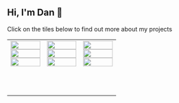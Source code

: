 ## Hi, I'm Dan 👋

Click on the tiles below to find out more about my projects

<table>
<tbody>
<tr>
<td style="text-align: center"><a href="https://danielbuscombe.com"><img src="https://raw.githubusercontent.com/dbuscombe-usgs/dbuscombe-usgs/master/images/x/9.png" alt="" width="100%" /></a> <a href="https://mardascience.com"><img src="https://raw.githubusercontent.com/dbuscombe-usgs/dbuscombe-usgs/master/images/x/6.png" alt=""  width="100%" /></a> <a href="https://github.com/dbuscombe-usgs?tab=repositories&amp;q=&amp;type=&amp;language=javascript"><img src="https://raw.githubusercontent.com/dbuscombe-usgs/dbuscombe-usgs/master/images/x/3.png" alt=""  width="100%" /></a></td>
<td style="text-align: center"><a href="#"><img src="https://raw.githubusercontent.com/dbuscombe-usgs/dbuscombe-usgs/master/images/x/8.png" alt=""  width="100%" /></a> <a href="https://twitter.com/magic_walnut"><img src="https://raw.githubusercontent.com/dbuscombe-usgs/dbuscombe-usgs/master/images/x/5.png" alt=""  width="100%" /></a> <a href="https://github.com/dbuscombe-usgs?tab=repositories&amp;q=&amp;type=&amp;language=python"><img src="https://raw.githubusercontent.com/dbuscombe-usgs/dbuscombe-usgs/master/images/x/2.png" alt=""  width="100%" /></a></td>
<td style="text-align: center"><a href="https://en.wikipedia.org/wiki/India"><img src="https://raw.githubusercontent.com/dbuscombe-usgs/dbuscombe-usgs/master/images/x/7.png" alt=""  width="100%" /></a> <a href="#"><img src="https://raw.githubusercontent.com/dbuscombe-usgs/dbuscombe-usgs/master/images/x/4.png" alt=""  width="100%" /></a> <a href="https://dbuscombe-usgs.com/posts/"><img src="https://raw.githubusercontent.com/dbuscombe-usgs/dbuscombe-usgs/master/images/x/1.png" alt=""  width="100%" /></a></td>
</tr>
<tr>
    <td colspan=3><h3><h3></td>
</tr>
<!-- <tr>
<td style="text-align: center"><a href="#"><img src="https://raw.githubusercontent.com/dbuscombe-usgs/dbuscombe-usgs/master/images/y/9.png" alt=""  width="100%" /></a> <a href="https://gdgkolkata.org"><img src="https://raw.githubusercontent.com/dbuscombe-usgs/dbuscombe-usgs/master/images/y/6.png" alt=""  width="100%" /></a> <a href="https://github.com/dbuscombe-usgs/fireshort"><img src="https://raw.githubusercontent.com/dbuscombe-usgs/dbuscombe-usgs/master/images/y/3.png" alt=""  width="100%" /></a></td>
<td style="text-align: center"><a href="#"><img src="https://raw.githubusercontent.com/dbuscombe-usgs/dbuscombe-usgs/master/images/y/8.png" alt=""  width="100%" /></a> <a href="https://dscnsec.com"><img src="https://raw.githubusercontent.com/dbuscombe-usgs/dbuscombe-usgs/master/images/y/5.png" alt=""  width="100%" /></a> <a href="https://submitty.org"><img src="https://raw.githubusercontent.com/dbuscombe-usgs/dbuscombe-usgs/master/images/y/2.png" alt=""  width="100%" /></a></td>
<td style="text-align: center"><a href="#"><img src="https://raw.githubusercontent.com/dbuscombe-usgs/dbuscombe-usgs/master/images/y/7.png" alt=""  width="100%" /></a> <a href="https://tfugkol.github.io"><img src="https://raw.githubusercontent.com/dbuscombe-usgs/dbuscombe-usgs/master/images/y/4.png" alt=""  width="100%" /></a> <a href="https://thecodefoundation.dev"><img src="https://raw.githubusercontent.com/dbuscombe-usgs/dbuscombe-usgs/master/images/y/1.png" alt=""  width="100%" /></a></td>
</tr> -->
<tr>
    <td colspan=3><h3></h3></td>
</tr>
<tr>
<!-- <td style="text-align: center"><a href="/cdn-cgi/l/email-protection#bcd4d5fcc4ccced592d8d9ca"><img src="https://raw.githubusercontent.com/dbuscombe-usgs/dbuscombe-usgs/master/images/z/3.png" alt=""  width="100%" /></a></td>
<td style="text-align: center"><a href=""><img src="https://raw.githubusercontent.com/dbuscombe-usgs/dbuscombe-usgs/master/images/z/2.png" alt=""  width="100%" /></a></td>
<td style="text-align: center"><a href="https://paypal.me/dbuscombe-usgs"><img src="https://raw.githubusercontent.com/dbuscombe-usgs/dbuscombe-usgs/master/images/z/1.png" alt=""  width="100%" /></a></td>
</tr> -->
</tbody>
</table>
